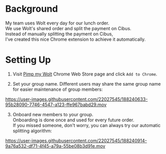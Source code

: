# Background

My team uses Wolt every day for our lunch order.  
We use Wolt's shared order and split the payment on Cibus.  
Instead of manually splitting the payment on Cibus,  
I've created this nice Chrome extension to achieve it automatically. 

# Setting Up

1. Visit [Pimp my Wolt](https://chrome.google.com/webstore/detail/pimp-my-wolt/edfemdoibbcbmkojfdeldnllcbnpmfld) Chrome Web Store page and click `Add to Chrome`.  

2. Set your group name. Different users may share the same group name for easier maintenance of group members:  

https://user-images.githubusercontent.com/22027545/188240633-95b28090-7746-4547-a123-ffe967babd29.mov
   
3. Onboard new members to your group.  
Onboarding is done once and used for every future order.  
If you missed someone, don't worry, you can always try our automatic splitting algorithm:  

https://user-images.githubusercontent.com/22027545/188240914-9a76a532-df71-4f45-a79a-55be08b3d91e.mov
